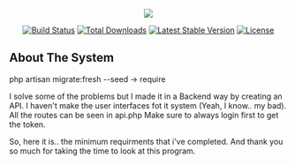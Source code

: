 <p align="center"><img src="https://laravel.com/assets/img/components/logo-laravel.svg"></p>

<p align="center">
<a href="https://travis-ci.org/laravel/framework"><img src="https://travis-ci.org/laravel/framework.svg" alt="Build Status"></a>
<a href="https://packagist.org/packages/laravel/framework"><img src="https://poser.pugx.org/laravel/framework/d/total.svg" alt="Total Downloads"></a>
<a href="https://packagist.org/packages/laravel/framework"><img src="https://poser.pugx.org/laravel/framework/v/stable.svg" alt="Latest Stable Version"></a>
<a href="https://packagist.org/packages/laravel/framework"><img src="https://poser.pugx.org/laravel/framework/license.svg" alt="License"></a>
</p>

## About The System

php artisan migrate:fresh --seed -> require

I solve some of the problems but I made it in a Backend way by creating an API.
I haven't make the user interfaces fot it system (Yeah, I know.. my bad).
All the routes can be seen in api.php
Make sure to always login first to get the token.

So, here it is.. the minimum requirments that i've completed.
And thank you so much for taking the time to look at this program. 



